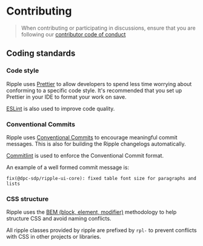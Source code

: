 # Contributing

> When contributing or participating in discussions, ensure that you are following our [contributor code of conduct](https://github.com/dpc-sdp/ripple-framework/blob/develop/CODE_OF_CONDUCT.md)

## Coding standards

### Code style

Ripple uses [Prettier](https://prettier.io/) to allow developers to spend less time worrying about conforming to a specific code style. It's recommended that you set up Prettier in your IDE to format your work on save.

[ESLint](https://eslint.org/) is also used to improve code quality.

### Conventional Commits

Ripple uses [Conventional Commits](https://www.conventionalcommits.org/en/v1.0.0/) to encourage meaningful commit messages. This is also for building the Ripple changelogs automatically. 

[Commitlint](https://commitlint.js.org/#/) is used to enforce the Conventional Commit format.

An example of a well formed commit message is:

```
fix(@dpc-sdp/ripple-ui-core): fixed table font size for paragraphs and lists
```

### CSS structure

Ripple uses the [BEM (block, element, modifier)](https://getbem.com/) methodology to help structure CSS and avoid naming conflicts.

All ripple classes provided by ripple are prefixed by `rpl-` to prevent conflicts with CSS in other projects or libraries.


